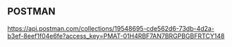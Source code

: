 ## POSTMAN

https://api.postman.com/collections/19548695-cde562d6-73db-4d2a-b3ef-8eef1f04e6fe?access_key=PMAT-01H4RBF7AN7BRGPBGBFRTCY148

